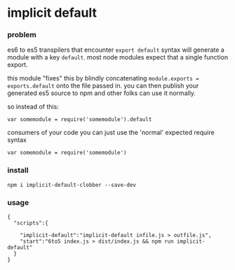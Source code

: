 # implicit default

### problem

es6 to es5 transpilers that encounter `export default` syntax will generate a module with a key `default`. most node modules expect that a single function export. 

this module "fixes" this by blindly concatenating `module.exports = exports.default` onto the file passed in. you can then publish your generated es5 source to npm and other folks can use it normally.

so instead of this:

    var somemodule = require('somemodule').default

consumers of your code you can just use the 'normal' expected require syntax

    var somemodule = require('somemodule')

### install

    npm i implicit-default-clobber --save-dev

### usage

```
{
  "scripts":{

    "implicit-default":"implicit-default infile.js > outfile.js",
    "start":"6to5 index.js > dist/index.js && npm run implicit-default"
  }
}
```


